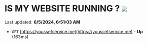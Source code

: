 # IS MY WEBSITE RUNNING ? [![](https://img.shields.io/static/v1?label=Sponsor&message=%E2%9D%A4&logo=GitHub&color=%23fe8e86)](https://github.com/sponsors/Youssef-Lehmam)

Last updated: **6/5/2024, 6:51:03 AM**

- `GET` [https://youssefservice.me](https://youssefservice.me) - **Up** (163ms)
